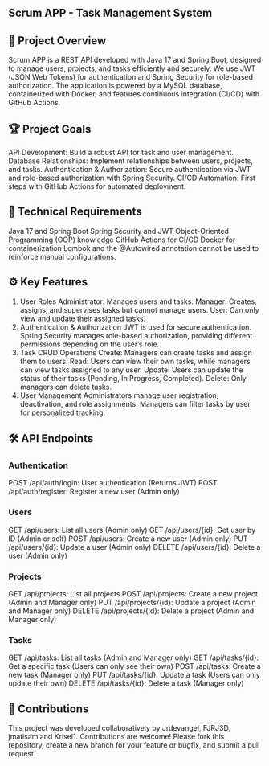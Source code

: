## Scrum APP - Task Management System

## 🚀 Project Overview
Scrum APP is a REST API developed with Java 17 and Spring Boot, designed to manage users, projects, and tasks efficiently and securely. We use JWT (JSON Web Tokens) for authentication and Spring Security for role-based authorization. The application is powered by a MySQL database, containerized with Docker, and features continuous integration (CI/CD) with GitHub Actions.

## 🏆 Project Goals
API Development: Build a robust API for task and user management.
Database Relationships: Implement relationships between users, projects, and tasks.
Authentication & Authorization: Secure authentication via JWT and role-based authorization with Spring Security.
CI/CD Automation: First steps with GitHub Actions for automated deployment.

## 🧰 Technical Requirements
Java 17 and Spring Boot
Spring Security and JWT
Object-Oriented Programming (OOP) knowledge
GitHub Actions for CI/CD
Docker for containerization
Lombok and the @Autowired annotation cannot be used to reinforce manual configurations.

## ⚙️ Key Features
1. User Roles
   Administrator: Manages users and tasks.
   Manager: Creates, assigns, and supervises tasks but cannot manage users.
   User: Can only view and update their assigned tasks.
2. Authentication & Authorization
   JWT is used for secure authentication.
   Spring Security manages role-based authorization, providing different permissions depending on the user’s role.
3. Task CRUD Operations
   Create: Managers can create tasks and assign them to users.
   Read: Users can view their own tasks, while managers can view tasks assigned to any user.
   Update: Users can update the status of their tasks (Pending, In Progress, Completed).
   Delete: Only managers can delete tasks.
4. User Management
   Administrators manage user registration, deactivation, and role assignments.
   Managers can filter tasks by user for personalized tracking.

## 🛠️ API Endpoints

### Authentication
POST /api/auth/login: User authentication (Returns JWT)
POST /api/auth/register: Register a new user (Admin only)

### Users
GET /api/users: List all users (Admin only)
GET /api/users/{id}: Get user by ID (Admin or self)
POST /api/users: Create a new user (Admin only)
PUT /api/users/{id}: Update a user (Admin only)
DELETE /api/users/{id}: Delete a user (Admin only)

### Projects
GET /api/projects: List all projects
POST /api/projects: Create a new project (Admin and Manager only)
PUT /api/projects/{id}: Update a project (Admin and Manager only)
DELETE /api/projects/{id}: Delete a project (Admin and Manager only)

### Tasks
GET /api/tasks: List all tasks (Admin and Manager only)
GET /api/tasks/{id}: Get a specific task (Users can only see their own)
POST /api/tasks: Create a new task (Manager only)
PUT /api/tasks/{id}: Update a task (Users can only update their own)
DELETE /api/tasks/{id}: Delete a task (Manager only)

## 🤝 Contributions
This project was developed collaboratively by Jrdevangel, FJRJ3D, jmatisam and Krisel1. Contributions are welcome! Please fork this repository, create a new branch for your feature or bugfix, and submit a pull request.